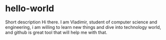 # hello-world
Short description
Hi there. I am Vladimir, student of computer science and engineering, i am willing to learn new things and dive into technology world, and github is great tool that will help me with that. 
